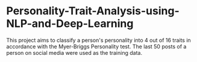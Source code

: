# Personality-Trait-Analysis-using-NLP-and-Deep-Learning
This project aims to classify a person's personality into 4 out of 16 traits in accordance with the Myer-Briggs Personality test.
The last 50 posts of a person on social media were used as the training data.

